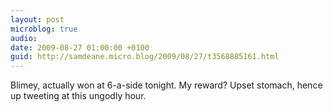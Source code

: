 ```yaml
---
layout: post
microblog: true
audio: 
date: 2009-08-27 01:00:00 +0100
guid: http://samdeane.micro.blog/2009/08/27/t3568885161.html
---
```

Blimey, actually won at 6-a-side tonight. My reward? Upset stomach, hence up tweeting at this ungodly hour.
